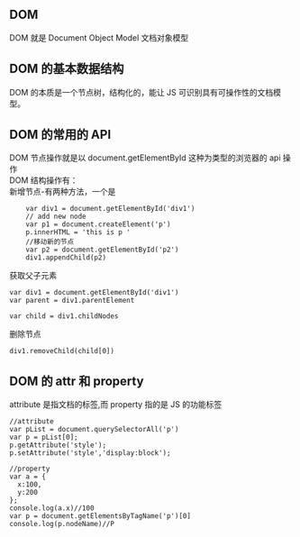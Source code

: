 ## DOM
DOM 就是 Document Object Model  文档对象模型  
## DOM 的基本数据结构
DOM 的本质是一个节点树，结构化的，能让 JS 可识别具有可操作性的文档模型。
## DOM 的常用的 API
DOM 节点操作就是以 document.getElementById 这种为类型的浏览器的 api 操作   
DOM 结构操作有：    
新增节点-有两种方法，一个是      

		var div1 = document.getElementById('div1')
		// add new node 
		var p1 = document.createElement('p')
		p.innerHTML = 'this is p '
		//移动新的节点
		var p2 = document.getElementById('p2')
		div1.appendChild(p2)  
获取父子元素

	var div1 = document.getElementById('div1') 
	var parent = div1.parentElement
	
	var child = div1.childNodes
删除节点

    div1.removeChild(child[0])    
## DOM 的 attr 和 property
attribute 是指文档的标签,而 property 指的是 JS 的功能标签    

	//attribute
	var pList = document.querySelectorAll('p')
	var p = pList[0];
	p.getAttribute('style');
	p.setAttribute('style','display:block'); 
  
	//property
	var a = {
	  x:100,
	  y:200
	};
	console.log(a.x)//100
	var p = document.getElementsByTagName('p')[0]
	console.log(p.nodeName)//P
